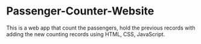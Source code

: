 # Passenger-Counter-Website
This is a web app that count the passengers, hold the previous records with adding the new counting records using HTML, CSS, JavaScript.
